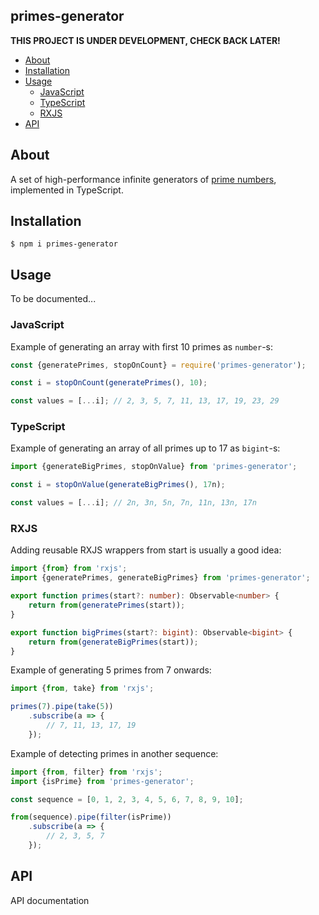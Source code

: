 primes-generator
----------------

**THIS PROJECT IS UNDER DEVELOPMENT, CHECK BACK LATER!**

* [About](#about)
* [Installation](#installation)
* [Usage](#usage)
    * [JavaScript](#javascript)
    * [TypeScript](#typescript)
    * [RXJS](#rxjs)
* [API](#api)

## About

A set of high-performance infinite generators of [prime numbers], implemented in TypeScript.

## Installation

```
$ npm i primes-generator
```

## Usage

To be documented...

### JavaScript

Example of generating an array with first 10 primes as `number`-s:

```js
const {generatePrimes, stopOnCount} = require('primes-generator');

const i = stopOnCount(generatePrimes(), 10);

const values = [...i]; // 2, 3, 5, 7, 11, 13, 17, 19, 23, 29
```

### TypeScript

Example of generating an array of all primes up to 17 as `bigint`-s:

```js
import {generateBigPrimes, stopOnValue} from 'primes-generator';

const i = stopOnValue(generateBigPrimes(), 17n);

const values = [...i]; // 2n, 3n, 5n, 7n, 11n, 13n, 17n
```

### RXJS

Adding reusable RXJS wrappers from start is usually a good idea:

```ts
import {from} from 'rxjs';
import {generatePrimes, generateBigPrimes} from 'primes-generator';

export function primes(start?: number): Observable<number> {
    return from(generatePrimes(start));
}

export function bigPrimes(start?: bigint): Observable<bigint> {
    return from(generateBigPrimes(start));
}
```

Example of generating 5 primes from 7 onwards:

```ts
import {from, take} from 'rxjs';

primes(7).pipe(take(5))
    .subscribe(a => {
        // 7, 11, 13, 17, 19
    });
```

Example of detecting primes in another sequence:

```ts
import {from, filter} from 'rxjs';
import {isPrime} from 'primes-generator';

const sequence = [0, 1, 2, 3, 4, 5, 6, 7, 8, 9, 10];

from(sequence).pipe(filter(isPrime))
    .subscribe(a => {
        // 2, 3, 5, 7
    });
```

## API

API documentation

[prime numbers]:https://en.wikipedia.org/wiki/Prime_number
